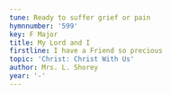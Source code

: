 ```yaml
---
tune: Ready to suffer grief or pain
hymnnumber: '599'
key: F Major
title: My Lord and I
firstline: I have a Friend so precious
topic: 'Christ: Christ With Us'
author: Mrs. L. Shorey
year: '-'
---
```

